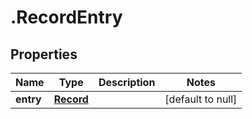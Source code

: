 # .RecordEntry

## Properties
Name | Type | Description | Notes
------------ | ------------- | ------------- | -------------
**entry** | [**Record**](Record.md) |  | [default to null]



